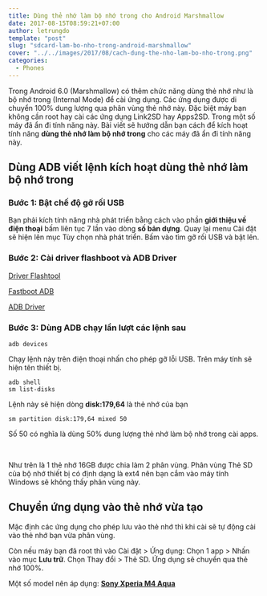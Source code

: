 ```yaml
---
title: Dùng thẻ nhớ làm bộ nhớ trong cho Android Marshmallow
date: 2017-08-15T08:59:21+07:00
author: letrungdo
template: "post"
slug: "sdcard-lam-bo-nho-trong-android-marshmallow"
cover: "../../images/2017/08/cach-dung-the-nho-lam-bo-nho-trong.png"
categories:
  - Phones
---
```


Trong Android 6.0 (Marshmallow) có thêm chức năng dùng thẻ nhớ như là bộ nhớ trong (Internal Mode) để cài ứng dụng. Các ứng dụng được di chuyển 100% dung lượng qua phân vùng thẻ nhớ này. Đặc biệt máy bạn không cần root hay cài các ứng dụng Link2SD hay Apps2SD. Trong một số máy đã ẩn đi tính năng này. Bài viết sẽ hướng dẫn bạn cách để kích hoạt tính năng **dùng thẻ nhớ làm bộ nhớ trong** cho các máy đã ẩn đi tính năng này.

## Dùng ADB viết lệnh kích hoạt dùng thẻ nhớ làm bộ nhớ trong

### Bước 1: Bật chế độ gỡ rối USB

Bạn phải kích tính năng nhà phát triển bằng cách vào phần **giới thiệu về điện thoại** bấm liên tục 7 lần vào dòng **số bản dựng**. Quay lại menu Cài đặt sẽ hiện lên mục Tùy chọn nhà phát triển. Bấm vào tìm gỡ rối USB và bật lên.

### Bước 2: Cài driver flashboot và ADB Driver

[Driver Flashtool](https://drive.google.com/file/d/0B8jAxVjd7NNoN0N1WEpfeHYwMDA/view?usp=sharing)

[Fastboot ADB](https://drive.google.com/file/d/0B_rW-FQMXTO7ZENXM3B3NUhBVmM/view)

[ADB Driver](https://drive.google.com/file/d/0B_rW-FQMXTO7a2k0Wm5pWDBhOTg/view)

### Bước 3: Dùng ADB chạy lần lượt các lệnh sau

```batch
adb devices
```

Chạy lệnh này trên điện thoại nhấn cho phép gỡ lỗi USB. Trên máy tính sẽ hiện tên thiết bị.

```batch
adb shell
sm list-disks
```

Lệnh này sẽ hiện dòng **disk:179,64** là thẻ nhớ của bạn

```batch
sm partition disk:179,64 mixed 50
```

Số 50 có nghĩa là dùng 50% dung lượng thẻ nhớ làm bộ nhớ trong cài apps.

<img class="aligncenter size-full" src="/media/2017/08/dung-the-nho-lam-bo-nho-trong.png" alt="" />

<img class="aligncenter size-full" src="/media/2017/08/cach-dung-the-nho-lam-bo-nho-trong.png" alt="" />

Như trên là 1 thẻ nhớ 16GB được chia làm 2 phân vùng. Phân vùng Thẻ SD của bộ nhớ thiết bị có định dạng là ext4 nên bạn cắm vào máy tính Windows sẽ không thấy phân vùng này.

## Chuyển ứng dụng vào thẻ nhớ vừa tạo

Mặc định các ứng dụng cho phép lưu vào thẻ nhớ thì khi cài sẽ tự động cài vào thẻ nhớ bạn vừa phân vùng.

Còn nếu máy bạn đã root thì vào Cài đặt > Ứng dụng: Chọn 1 app > Nhấn vào mục **Lưu trữ**. Chọn Thay đổi > Thẻ SD. Ứng dụng sẽ chuyển qua thẻ nhớ 100%.

Một số model nên áp dụng: <a href="/tag/sony-xperia/" target="_blank" rel="noopener"><strong>Sony Xperia M4 Aqua</strong></a>
